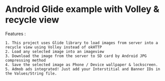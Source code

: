 # Android Glide example with Volley & recycle view

Features :

    1. This project uses Glide library to load images from server into a recycle view using Volley instead of okHTTP
    2. Load any selected image into an imageview
    3. Download the image from the server to SD card by Android JPG compressing method
    4. Save the selected image as Phone / Device wallpaper & lockscreen.
    5. Admob ads integrated! Just add your Interstitial and Banner IDs in the Values/String file.
